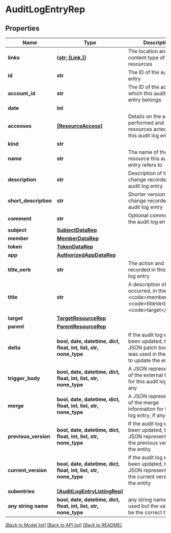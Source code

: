 # AuditLogEntryRep


## Properties
Name | Type | Description | Notes
------------ | ------------- | ------------- | -------------
**links** | [**{str: (Link,)}**](Link.md) | The location and content type of related resources | 
**id** | **str** | The ID of the audit log entry | 
**account_id** | **str** | The ID of the account to which this audit log entry belongs | 
**date** | **int** |  | 
**accesses** | [**[ResourceAccess]**](ResourceAccess.md) | Details on the actions performed and resources acted on in this audit log entry | 
**kind** | **str** |  | 
**name** | **str** | The name of the resource this audit log entry refers to | 
**description** | **str** | Description of the change recorded in the audit log entry | 
**short_description** | **str** | Shorter version of the change recorded in the audit log entry | 
**comment** | **str** | Optional comment for the audit log entry | [optional] 
**subject** | [**SubjectDataRep**](SubjectDataRep.md) |  | [optional] 
**member** | [**MemberDataRep**](MemberDataRep.md) |  | [optional] 
**token** | [**TokenDataRep**](TokenDataRep.md) |  | [optional] 
**app** | [**AuthorizedAppDataRep**](AuthorizedAppDataRep.md) |  | [optional] 
**title_verb** | **str** | The action and resource recorded in this audit log entry | [optional] 
**title** | **str** | A description of what occurred, in the format &lt;code&gt;member&lt;/code&gt; &lt;code&gt;titleVerb&lt;/code&gt; &lt;code&gt;target&lt;/code&gt; | [optional] 
**target** | [**TargetResourceRep**](TargetResourceRep.md) |  | [optional] 
**parent** | [**ParentResourceRep**](ParentResourceRep.md) |  | [optional] 
**delta** | **bool, date, datetime, dict, float, int, list, str, none_type** | If the audit log entry has been updated, this is the JSON patch body that was used in the request to update the entity | [optional] 
**trigger_body** | **bool, date, datetime, dict, float, int, list, str, none_type** | A JSON representation of the external trigger for this audit log entry, if any | [optional] 
**merge** | **bool, date, datetime, dict, float, int, list, str, none_type** | A JSON representation of the merge information for this audit log entry, if any | [optional] 
**previous_version** | **bool, date, datetime, dict, float, int, list, str, none_type** | If the audit log entry has been updated, this is a JSON representation of the previous version of the entity | [optional] 
**current_version** | **bool, date, datetime, dict, float, int, list, str, none_type** | If the audit log entry has been updated, this is a JSON representation of the current version of the entity | [optional] 
**subentries** | [**[AuditLogEntryListingRep]**](AuditLogEntryListingRep.md) |  | [optional] 
**any string name** | **bool, date, datetime, dict, float, int, list, str, none_type** | any string name can be used but the value must be the correct type | [optional]

[[Back to Model list]](../README.md#documentation-for-models) [[Back to API list]](../README.md#documentation-for-api-endpoints) [[Back to README]](../README.md)


